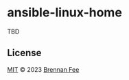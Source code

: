# ansible-linux-home

TBD

## License

[MIT](license.md) © 2023 [Brennan Fee](https://github.com/brennanfee)

